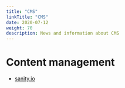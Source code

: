 ```yaml
---
title: "CMS"  
linkTitle: "CMS"  
date: 2020-07-12  
weight: 70  
description: News and information about CMS
---
```


# Content management
* [sanity.io](https://www.sanity.io/)
